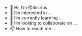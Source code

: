 - 👋 Hi, I’m @Sisirius
- 👀 I’m interested in ...
- 🌱 I’m currently learning ...
- 💞️ I’m looking to collaborate on ...
- 📫 How to reach me ...

<!---
Sisirius/Sisirius is a ✨ special ✨ repository because its `README.md` (this file) appears on your GitHub profile.
You can click the Preview link to take a look at your changes.
--->
